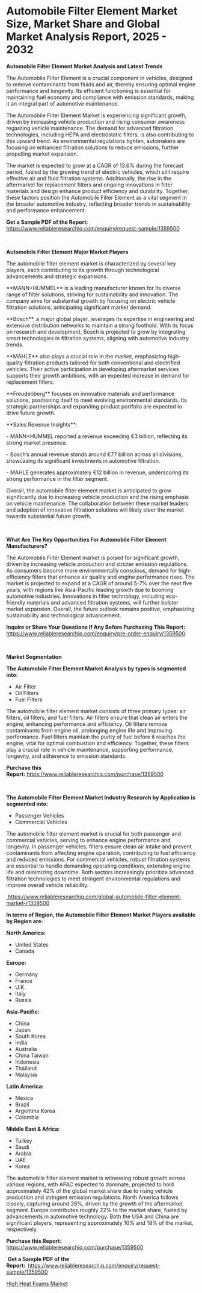 <p><h1>Automobile Filter Element Market Size, Market Share and Global Market Analysis Report, 2025 - 2032</h1></p><p><strong>Automobile Filter Element Market Analysis and Latest Trends</strong></p>
<p><p>The Automobile Filter Element is a crucial component in vehicles, designed to remove contaminants from fluids and air, thereby ensuring optimal engine performance and longevity. Its efficient functioning is essential for maintaining fuel economy and compliance with emission standards, making it an integral part of automotive maintenance.</p><p>The Automobile Filter Element Market is experiencing significant growth, driven by increasing vehicle production and rising consumer awareness regarding vehicle maintenance. The demand for advanced filtration technologies, including HEPA and electrostatic filters, is also contributing to this upward trend. As environmental regulations tighten, automakers are focusing on enhanced filtration solutions to reduce emissions, further propelling market expansion.</p><p>The market is expected to grow at a CAGR of 13.6% during the forecast period, fueled by the growing trend of electric vehicles, which still require effective air and fluid filtration systems. Additionally, the rise in the aftermarket for replacement filters and ongoing innovations in filter materials and design enhance product efficiency and durability. Together, these factors position the Automobile Filter Element as a vital segment in the broader automotive industry, reflecting broader trends in sustainability and performance enhancement.</p></p>
<p><strong>Get a Sample PDF of the Report:&nbsp;</strong> <a href="https://www.reliableresearchiq.com/enquiry/request-sample/1359500?utm_campaign=2926&utm_medium=2&utm_source=Github&utm_content=ia&utm_term=22032025&utm_id=automobile-filter-element">https://www.reliableresearchiq.com/enquiry/request-sample/1359500</a></p>
<p>&nbsp;</p>
<p><strong>Automobile Filter Element Major Market Players</strong></p>
<p><p>The automobile filter element market is characterized by several key players, each contributing to its growth through technological advancements and strategic expansions. </p><p>**MANN+HUMMEL** is a leading manufacturer known for its diverse range of filter solutions, striving for sustainability and innovation. The company aims for substantial growth by focusing on electric vehicle filtration solutions, anticipating significant market demand.</p><p>**Bosch**, a major global player, leverages its expertise in engineering and extensive distribution networks to maintain a strong foothold. With its focus on research and development, Bosch is projected to grow by integrating smart technologies in filtration systems, aligning with automotive industry trends.</p><p>**MAHLE** also plays a crucial role in the market, emphasizing high-quality filtration products tailored for both conventional and electrified vehicles. Their active participation in developing aftermarket services supports their growth ambitions, with an expected increase in demand for replacement filters.</p><p>**Freudenberg** focuses on innovative materials and performance solutions, positioning itself to meet evolving environmental standards. Its strategic partnerships and expanding product portfolio are expected to drive future growth.</p><p>**Sales Revenue Insights**: </p><p>- MANN+HUMMEL reported a revenue exceeding €3 billion, reflecting its strong market presence.</p><p>- Bosch’s annual revenue stands around €77 billion across all divisions, showcasing its significant investments in automotive filtration.</p><p>- MAHLE generates approximately €12 billion in revenue, underscoring its strong performance in the filter segment.</p><p>Overall, the automobile filter element market is anticipated to grow significantly due to increasing vehicle production and the rising emphasis on vehicle maintenance. The collaboration between these market leaders and adoption of innovative filtration solutions will likely steer the market towards substantial future growth.</p></p>
<p>&nbsp;</p>
<p><strong>What Are The Key Opportunities For Automobile Filter Element Manufacturers?</strong></p>
<p><p>The Automobile Filter Element market is poised for significant growth, driven by increasing vehicle production and stricter emission regulations. As consumers become more environmentally conscious, demand for high-efficiency filters that enhance air quality and engine performance rises. The market is projected to expand at a CAGR of around 5-7% over the next five years, with regions like Asia-Pacific leading growth due to booming automotive industries. Innovations in filter technology, including eco-friendly materials and advanced filtration systems, will further bolster market expansion. Overall, the future outlook remains positive, emphasizing sustainability and technological advancement.</p></p>
<p><strong>Inquire or Share Your Questions If Any Before Purchasing This Report:</strong> <a href="https://www.reliableresearchiq.com/enquiry/pre-order-enquiry/1359500?utm_campaign=2926&utm_medium=2&utm_source=Github&utm_content=ia&utm_term=22032025&utm_id=automobile-filter-element">https://www.reliableresearchiq.com/enquiry/pre-order-enquiry/1359500</a></p>
<p>&nbsp;</p>
<p><strong>Market Segmentation</strong></p>
<p><strong>The Automobile Filter Element Market Analysis by types is segmented into:</strong></p>
<p><ul><li>Air Filter</li><li>Oil Filters</li><li>Fuel Filters</li></ul></p>
<p><p>The automobile filter element market consists of three primary types: air filters, oil filters, and fuel filters. Air filters ensure that clean air enters the engine, enhancing performance and efficiency. Oil filters remove contaminants from engine oil, prolonging engine life and improving performance. Fuel filters maintain the purity of fuel before it reaches the engine, vital for optimal combustion and efficiency. Together, these filters play a crucial role in vehicle maintenance, supporting performance, longevity, and adherence to emission standards.</p></p>
<p><strong>Purchase this Report:&nbsp;</strong><a href="https://www.reliableresearchiq.com/purchase/1359500?utm_campaign=2926&utm_medium=2&utm_source=Github&utm_content=ia&utm_term=22032025&utm_id=automobile-filter-element">https://www.reliableresearchiq.com/purchase/1359500</a></p>
<p>&nbsp;</p>
<p><strong>The Automobile Filter Element Market Industry Research by Application is segmented into:</strong></p>
<p><ul><li>Passenger Vehicles</li><li>Commercial Vehicles</li></ul></p>
<p><p>The automobile filter element market is crucial for both passenger and commercial vehicles, serving to enhance engine performance and longevity. In passenger vehicles, filters ensure clean air intake and prevent contaminants from affecting engine operation, contributing to fuel efficiency and reduced emissions. For commercial vehicles, robust filtration systems are essential to handle demanding operating conditions, extending engine life and minimizing downtime. Both sectors increasingly prioritize advanced filtration technologies to meet stringent environmental regulations and improve overall vehicle reliability.</p></p>
<p><a href="https://www.reliableresearchiq.com/global-automobile-filter-element-market-r1359500?utm_campaign=2926&utm_medium=2&utm_source=Github&utm_content=ia&utm_term=22032025&utm_id=automobile-filter-element">&nbsp;https://www.reliableresearchiq.com/global-automobile-filter-element-market-r1359500</a></p>
<p><strong>In terms of Region, the Automobile Filter Element Market Players available by Region are:</strong></p>
<p>
    <p> <strong> North America: </strong>
        <ul>
            <li>United States</li>
            <li>Canada</li>
        </ul>
        </p> 
    <p> <strong> Europe: </strong>
        <ul>
            <li>Germany</li>
            <li>France</li>
            <li>U.K.</li>
            <li>Italy</li>
            <li>Russia</li>
        </ul>
        </p> 
    <p> <strong> Asia-Pacific: </strong>
        <ul>
            <li>China</li>
            <li>Japan</li>
            <li>South Korea</li>
            <li>India</li>
            <li>Australia</li>
            <li>China Taiwan</li>
            <li>Indonesia</li>
            <li>Thailand</li>
            <li>Malaysia</li>
        </ul>
        </p> 
    <p> <strong> Latin America: </strong>
        <ul>
            <li>Mexico</li>
            <li>Brazil</li>
            <li>Argentina Korea</li>
            <li>Colombia</li>
        </ul>
        </p> 
    <p> <strong> Middle East & Africa: </strong>
        <ul>
            <li>Turkey</li>
            <li>Saudi</li>
            <li>Arabia</li>
            <li>UAE</li>
            <li>Korea</li>
        </ul>
    </p>
    </p>
<p><p>The automobile filter element market is witnessing robust growth across various regions, with APAC expected to dominate, projected to hold approximately 42% of the global market share due to rising vehicle production and stringent emission regulations. North America follows closely, capturing around 26%, driven by the growth of the aftermarket segment. Europe contributes roughly 22% to the market share, fueled by advancements in automotive technology. Both the USA and China are significant players, representing approximately 10% and 18% of the market, respectively.</p></p>
<p><strong>Purchase this Report: </strong><a href="https://www.reliableresearchiq.com/purchase/1359500?utm_campaign=2926&utm_medium=2&utm_source=Github&utm_content=ia&utm_term=22032025&utm_id=automobile-filter-element">https://www.reliableresearchiq.com/purchase/1359500</a></p>
<p>&nbsp;<strong>Get a Sample PDF of the Report:&nbsp;&nbsp;</strong><a href="https://www.reliableresearchiq.com/enquiry/request-sample/1359500?utm_campaign=2926&utm_medium=2&utm_source=Github&utm_content=ia&utm_term=22032025&utm_id=automobile-filter-element">https://www.reliableresearchiq.com/enquiry/request-sample/1359500</a></p>
<p><strong></strong></p>
<p><p><a href="https://github.com/tumacaakesha78/Market-Research-Report-List-1/blob/main/high-heat-foams-market.md?utm_campaign=2926&utm_medium=2&utm_source=Github&utm_content=ia&utm_term=22032025&utm_id=automobile-filter-element">High Heat Foams Market</a></p></p>